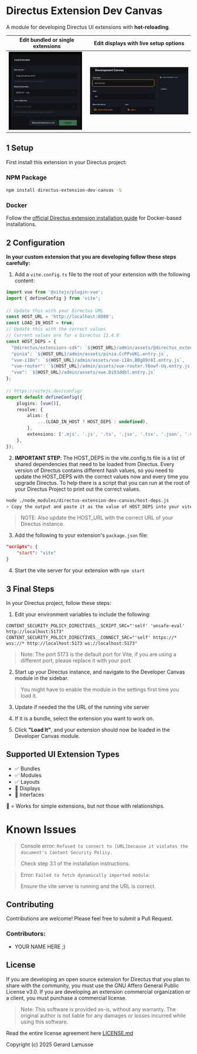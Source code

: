 # Directus Extension Dev Canvas

A module for developing Directus UI extensions with **hot-reloading**.

| Edit bundled or single extensions | Edit displays with live setup options |
| -------- | ------- |
| <img src="./screenshots/ExtensionSelector.png" width="200" alt="Selecting an extension"> | <img src="./screenshots/DevelopDisplays.png" width="300" alt="Selecting an extension"> |

## 1 Setup

First install this extension in your Directus project:

### NPM Package

```bash
npm install directus-extension-dev-canvas -S
```

### Docker

Follow the [official Directus extension installation guide](https://docs.directus.io/extensions/installing-extensions.html) for Docker-based installations.

## 2 Configuration

**In your custom extension that you are developing follow these steps carefully:**

1. Add a `vite.config.ts` file to the root of your extension with the following content:

```ts
import vue from '@vitejs/plugin-vue';
import { defineConfig } from 'vite';

// Update this with your Directus URL
const HOST_URL = 'http://localhost:8080';
const LOAD_IN_HOST = true;
// Update this with the correct values
// Current values are for a Directus 11.4.0
const HOST_DEPS = {
  "@directus/extensions-sdk": `${HOST_URL}/admin/assets/@directus_extensions-sdk.BUQzFEMG.entry.js`,
  "pinia": `${HOST_URL}/admin/assets/pinia.CcPPvUKL.entry.js`,
  "vue-i18n": `${HOST_URL}/admin/assets/vue-i18n.BDgO9r8I.entry.js`,
  "vue-router": `${HOST_URL}/admin/assets/vue-router.Y6owf-Uq.entry.js`,
  "vue": `${HOST_URL}/admin/assets/vue.Di93ddbl.entry.js`
};

// https://vitejs.dev/config/
export default defineConfig({
	plugins: [vue()],
	resolve: {
		alias: {
			...(LOAD_IN_HOST ? HOST_DEPS : undefined),
		},
		extensions: ['.mjs', '.js', '.ts', '.jsx', '.tsx', '.json', '.vue', '.d.ts'],
	},
});
```

2. **IMPORTANT STEP**: The HOST_DEPS in the vite.config.ts file is a list of shared dependencies that need to be loaded from Directus. Every version of Directus contains different hash values, so you need to update the HOST_DEPS with the correct values now and every time you upgrade Directus. To help there is a script that you can run at the root of your Directus Project to print out the correct values.

```bash
node ./node_modules/directus-extension-dev-canvas/host-deps.js
> Copy the output and paste it as the value of HOST_DEPS into your vite.config.ts file
```

> NOTE: Also update the HOST_URL with the correct URL of your Directus instance.

3. Add the following to your extension's `package.json` file:
```json
"scripts": {
	"start": "vite"
}
```

4. Start the vite server for your extension with `npm start`

## 3 Final Steps

In your Directus project, follow these steps:

1. Edit your environment variables to include the following:
```
CONTENT_SECURITY_POLICY_DIRECTIVES__SCRIPT_SRC="'self' 'unsafe-eval' http://localhost:5173"
CONTENT_SECURITY_POLICY_DIRECTIVES__CONNECT_SRC="'self' https://* wss://* http://localhost:5173 ws://localhost:5173"
```
> Note: The port 5173 is the default port for Vite, if you are using a different port, please replace it with your port.


2. Start up your Directus instance, and navigate to the Developer Canvas module in the sidebar.
> You might have to enable the module in the settings first time you load it.

3. Update if needed the the URL of the running vite server

4. If it is a bundle, select the extension you want to work on.

4. Click **"Load It"**, and your extension should now be loaded in the Developer Canvas module.

## Supported UI Extension Types

- ✅ Bundles
- ✅ Modules
- ✅ Layouts
- 🔰 Displays
- 🔰 Interfaces

🔰 = Works for simple extensions, but not those with relationships.

# Known Issues

>Console error: `Refused to connect to [URL]because it violates the document's Content Security Policy.`
>
> Check step 3.1 of the installation instructions.


> Error: `Failed to fetch dynamically imported module`:
>
> Ensure the vite server is running and the URL is correct.


## Contributing

Contributions are welcome! Please feel free to submit a Pull Request.

### Contributors:

 - YOUR NAME HERE ;)

## License

If you are developing an open source extension for Directus that you plan to share with the community, you must use the GNU Affero General Public License v3.0. If you are developing an extension commercial organization or a client, you must purchase a commercial license.

> Note: This software is provided as-is, without any warranty. The original author is not liable for any damages or losses incurred while using this software.

Read the entire license agreement here [LICENSE.md](LICENSE.md)

Copyright (c) 2025 Gerard Lamusse
